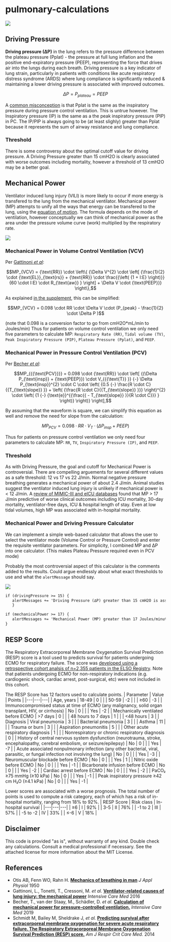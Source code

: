 # pulmonary-calculations

![](https://github.com/nickmmark/pulmonary-calculations/blob/main/mechanical_power_demo1.gif)

## Driving Pressure
**Driving pressure (∆P)** in the lung refers to the pressure difference between the plateau pressure (Pplat) - the pressure at full lung inflation and the positive end-expiratory pressure (PEEP), representing the force that drives air into the lungs during each breath. Driving pressure is a key indicator of lung strain, particularly in patients with conditions like acute respiratory distress syndrome (ARDS) where lung compliance is significantly reduced & maintaining a lower driving pressure is associated with improved outcomes.

```math
\Delta P = P_{plateau} = PEEP
```

A [common misconception](https://journals.aboutscience.eu/index.php/aboutopen/article/view/297/275) is that Pplat is the same as the inspiratory pressure during pressure control ventilation. This is untrue however. The Inspiratory pressure (IP) is the same as a the peak inspiratory pressure (PIP) in PC. The IP/PIP is always going to be (at least slighly) greater than Pplat because it represents the sum of airway resistance and lung compliance.

### Threshold
There is some controversy about the optimal cutoff value for driving pressure. A Driving Pressure greater than 15 cmH2O is clearly associated with worse outcomes including mortality, however a threshold of 13 cmH2O may be a better goal.

## Mechanical Power
Ventilator induced lung injury (VILI) is more likely to occur if more energy is transfered to the lung from the mechanical ventilator.
Mechanical power (MP) attempts to unify all the ways that energy can be transfered to the lung, using the [equation of motion](https://pubmed.ncbi.nlm.nih.gov/15436363/).
The formula depends on the mode of ventilation, however conceptually we can think of mechanical power as the area under the pressure volume curve (work) multiplied by the respiratory rate.

![](https://github.com/nickmmark/pulmonary-calculations/blob/main/Mechanical%20Power.png)

### Mechanical Power in Volume Control Ventilation (VCV) 

Per [Gattinoni _et al_](https://doi.org/10.1007/s00134-016-4505-2):
```math
MP_{VCV} = {\text{RR}} \cdot \left\{ {\Delta V^{2} \cdot \left[ {\frac{1}{2} \cdot {\text{EL}}_{\text{rs}} + {\text{RR}} \cdot \frac{{\left( {1 + I:E} \right)}}{60 \cdot I:E} \cdot R_{\text{aw}} } \right] + \Delta V \cdot {\text{PEEP}}} \right\},
```

As explained [in the supplement](https://static-content.springer.com/esm/art%3A10.1007%2Fs00134-016-4505-2/MediaObjects/134_2016_4505_MOESM1_ESM.pdf), this can be simplified:
```math
MP_{VCV} = 0.098 \cdot RR \cdot \Delta V \cdot (P_{peak} - \frac{1}{2} \cdot \Delta P )
```
(note that 0.098 is a conversion factor to go from cmH2O*mL/min to Joules/min)
Thus for patients on volume control ventilation we only need five parameters to calculate MP: `Respiratory Rate (RR)`, `Tidal volume (TV)`, `Peak Inspiratory Pressure (PIP)`, `Plateau Pressure (Pplat)`, and `PEEP`.


### Mechanical Power in Pressure Control Ventilation (PCV) 

Per [Becher _et al_](https://doi.org/10.1007/s00134-019-05636-8):
```math
MP_{{{\text{PCV}}}} = 0.098 \cdot {\text{RR}} \cdot \left[ {(\Delta P_{\text{insp}} + {\text{PEEP}}) \cdot V_{{{\text{T}} }} {-} \Delta P_{\text{insp}}^{2} \cdot C \cdot \left( {0.5 {-} \frac{R \cdot C}{{T_{\text{slope}} }} + \left( {\frac{R \cdot C}{{T_{\text{slope}} }}} \right)^{2} \cdot \left( {1 {-} {\text{e}}^{{\frac{{ - T_{\text{slope}} }}{R \cdot C}}} } \right)} \right)} \right],
```

By assuming that the waveform is square, we can simplify this equation as well and remove the need for slope from the calculation:
```math
MP_{PCV} = 0.098 \cdot RR \cdot V_T \cdot (\Delta P_{insp} + PEEP )
```
Thus for patients on pressure control ventilation we only need four parameters to calculate MP: `RR`, `TV`, `Inspiratory Pressure (IP)`, and `PEEP`.

### Threshold
As with Driving Pressure, the goal and cutoff for Mechanical Power is controversial. There are compelling arguements for several different values as a safe threshold: 12 vs 17 vs 22 J/min. 
Normal negative pressure breathing generates a mechanical power of about 2.4 J/min.
Animal studies suggest the ventilator induced lung injury is unlikely if mechanical power is < 12 J/min.
A [review of MIMIC-III and eICU databases](https://link.springer.com/article/10.1007/s00134-018-5375-6) found that MP > 17 J/min predictive of worse clinical outcomes including ICU mortality, 30-day mortality, ventilator-free days, ICU & hospital length of stay. Even at low tidal volumes, high MP was associated with in-hospital mortality. 


### Mechanical Power and Driving Pressure Calculator
We can implement a simple web-based calculator that allows the user to select the ventilator mode (Volume Control or Pressure Control) and enter the requisite ventilator parameters. For simplicity, I combined MP and ∆P into one calculator. (This makes Plateau Pressure required even in PCV mode)

Probably the most controversial aspect of this calculator is the comments added to the results. Could argue endlessly about what exact thresholds to use and what the `alertMessage` should say.


![](https://github.com/nickmmark/pulmonary-calculations/blob/main/mechanical_power_demo2.gif)

```HTML
if (drivingPressure >= 15) {
   alertMessages += 'Driving Pressure (∆P) greater than 15 cmH2O is associated with worse clinical outcomes, including mortality. A ∆P less than 13 cmH2O may be associated with improved outcomes.<br>';
   }

if (mechanicalPower >= 17) {
   alertMessages += 'Mechanical Power (MP) greater than 17 Joules/minute is associated with worse clinical outcomes including mortality.';
}
```

## RESP Score
The Respiratory Extracorporeal Membrane Oxygenation Survival Prediction (RESP) score is a tool used to predicts survival for patients undergoing ECMO for respiratory failure.
The score was [developed using a retrospective cohort analsis of n=2,355 patients in the ELSO Registry](https://doi.org/10.1164/rccm.201311-2023OC). Note that patients undergoing ECMO for non-respiratory indications (e.g. cardiogenic shock, cardiac arrest, post-surgical, etc) were not included in this cohort.

The RESP Score has 12 factors used to calculate points.
| Parameter | Value | Points |
|---|---|---|
| Age, years | 18-49 | 0 |
|  | 50-59 | -2 |
|  | ≥60 | -3 |
| Immunocompromised status at time of ECMO (any malignancy, solid organ transplant, HIV, or cirrhosis) | No | 0 |
|  | Yes | -2 |
| Mechanically ventilated before ECMO | >7 days | 0 |
|  | 48 hours to 7 days | 1 |
|  | <48 hours | 3 |
| Diagnosis | Viral pneumonia | 3 |
|  | Bacterial pneumonia | 3 |
|  | Asthma | 11 |
|  | Trauma or burn | 3 |
|  | Aspiration pneumonitis | 5 |
|  | Other acute respiratory diagnosis | 1 |
|  | Nonrespiratory or chronic respiratory diagnosis | 0 |
| History of central nervous system dysfunction (neurotrauma, stroke, encephalopathy, cerebral embolism, or seizure/epilepsy) | No | 0 |
|  | Yes | -7 |
| Acute associated nonpulmonary infection (any other bacterial, viral, parasitic, or fungal infection not involving the lung) | No | 0 |
|  | Yes | -3 |
| Neuromuscular blockade before ECMO | No | 0 |
|  | Yes | 1 |
| Nitric oxide before ECMO | No | 0 |
|  | Yes | -1 |
| Bicarbonate infusion before ECMO | No | 0 |
|  | Yes | -2 |
| Cardiac arrest before ECMO | No | 0 |
|  | Yes | -2 |
| PaCO₂ ≥75 mmHg (≥10 kPa) | No | 0 |
|  | Yes | -1 |
| Peak inspiratory pressure ≥42 cm H₂O (≥4.1 kPa) | No | 0 |
|  | Yes | -1 |

Lower scores are associated with a worse prognosis. The total number of points is used to compute a risk category, each of which has a risk of in-hospital mortality, ranging from 18% to 92%.
| RESP Score | Risk class | In-hospital survival |
|---|---|---|
| ≥6 | I | 92% |
| 3-5 | II | 76% |
| -1 to 2 | III | 57% |
| -5 to -2 | IV | 33% |
| ≤-6 | V | 18% |


## Disclaimer
This code is provided "as is", without warranty of any kind. Double check any calculations. Consult a medical professional if necessary. See the attached license for more information about the MIT License.

## References
- Otis AB, Fenn WO, Rahn H. **[Mechanics of breathing in man](10.1152/jappl.1950.2.11.592)** _J Appl Physiol_ 1950
- Gattinoni, L., Tonetti, T., Cressoni, M. _et al._ **[Ventilator-related causes of lung injury: the mechanical power](https://doi.org/10.1007/s00134-016-4505-2)** _Intensive Care Med_ 2016 
- Becher, T., van der Staay, M., Schädler, D. _et al._ **[Calculation of mechanical power for pressure-controlled ventilation.](https://doi.org/10.1007/s00134-019-05636-8)** _Intensive Care Med_ 2019
- Schmidt M, Bailey M, Sheldrake J, _et al._ **[Predicting survival after extracorporeal membrane oxygenation for severe acute respiratory failure. The Respiratory Extracorporeal Membrane Oxygenation Survival Prediction (RESP) score.](https://www.ncbi.nlm.nih.gov/pubmed/24693864)** _Am J Respir Crit Care Med._ 2014
